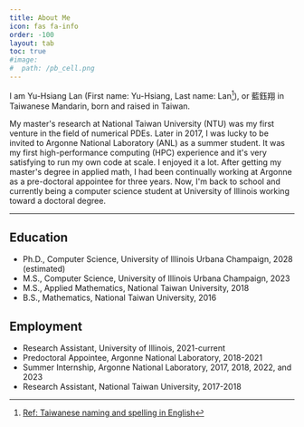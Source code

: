 ```yaml
---
title: About Me
icon: fas fa-info
order: -100
layout: tab
toc: true
#image: 
#  path: /pb_cell.png
---
```



<!--[GitHub](https://github.com/yslan/) -->
<!--[Google Scholar](https://scholar.google.com/citations?user=Hfzrm8EAAAAJ&hl) -->
<!--[LinkedIn](https://www.linkedin.com/in/yuhsianglan/) -->


<!---![Mt_Jaden_2019](../assets/img/avatars/avatar_300x300.png){: width="300" height="300" .left}--->
<!---![test](../assets/img/avatars/avatar_300x300.png){:.w-50 .left}-->


I am Yu-Hsiang Lan (First name: Yu-Hsiang, Last name: Lan[^tw-name]), or 藍鈺翔 in Taiwanese Mandarin, born and raised in Taiwan.    

My master's research at National Taiwan University (NTU) was my first venture in the field of numerical PDEs. 
Later in 2017, I was lucky to be invited to Argonne National Laboratory (ANL) as a summer student. 
It was my first high-performance computing (HPC) experience and it's very satisfying to run my own code at scale. I enjoyed it a lot. 
After getting my master's degree in applied math, I had been continually working at Argonne as a pre-doctoral appointee for three years. 
Now, I'm back to school and currently being a computer science student at University of Illinois working toward a doctoral degree.


[^tw-name]: [Ref: Taiwanese naming and spelling in English](https://culturalatlas.sbs.com.au/taiwanese-culture/taiwanese-culture-naming)

---

## Education

- Ph.D., Computer Science, University of Illinois Urbana Champaign, 2028 (estimated)
- M.S., Computer Science, University of Illinois Urbana Champaign, 2023
- M.S., Applied Mathematics, National Taiwan University, 2018
- B.S., Mathematics, National Taiwan University, 2016

## Employment

- Research Assistant, University of Illinois, 2021-current
- Predoctoral Appointee, Argonne National Laboratory, 2018-2021
- Summer Internship, Argonne National Laboratory, 2017, 2018, 2022, and 2023
- Research Assistant, National Taiwan University, 2017-2018


